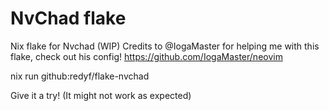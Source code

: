 # NvChad flake
Nix flake for Nvchad (WIP) Credits to @IogaMaster for helping me with this flake, check out his config! https://github.com/IogaMaster/neovim

nix run github:redyf/flake-nvchad

Give it a try! (It might not work as expected)
